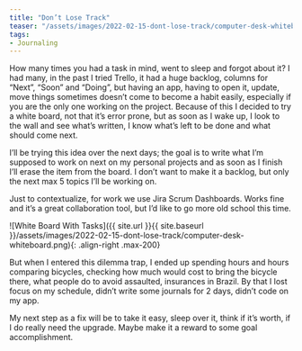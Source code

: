 ```yaml
---
title: "Don’t Lose Track"
teaser: "/assets/images/2022-02-15-dont-lose-track/computer-desk-whiteboard.png"
tags:
- Journaling
---
```

How many times you had a task in mind, went to sleep and forgot about it? I had many, in the past I tried Trello, it had a huge backlog, columns for “Next”, “Soon” and “Doing”, but having an app, having to open it, update, move things sometimes doesn’t come to become a habit easily, especially if you are the only one working on the project. Because of this I decided to try a white board, not that it’s error prone, but as soon as I wake up, I look to the wall and see what’s written, I know what’s left to be done and what should come next.

I’ll be trying this idea over the next days; the goal is to write what I’m supposed to work on next on my personal projects and as soon as I finish I’ll erase the item from the board. I don’t want to make it a backlog, but only the next max 5 topics I’ll be working on.

Just to contextualize, for work we use Jira Scrum Dashboards. Works fine and it’s a great collaboration tool, but I’d like to go more old school this time.


![White Board With Tasks]({{ site.url }}{{ site.baseurl }}/assets/images/2022-02-15-dont-lose-track/computer-desk-whiteboard.png){: .align-right .max-200}

But when I entered this dilemma trap, I ended up spending hours and hours comparing bicycles, checking how much would cost to bring the bicycle there, what people do to avoid assaulted, insurances in Brazil. By that I lost focus on my schedule, didn’t write some journals for 2 days, didn’t code on my app.

My next step as a fix will be to take it easy, sleep over it, think if it’s worth, if I do really need the upgrade. Maybe make it a reward to some goal accomplishment.


